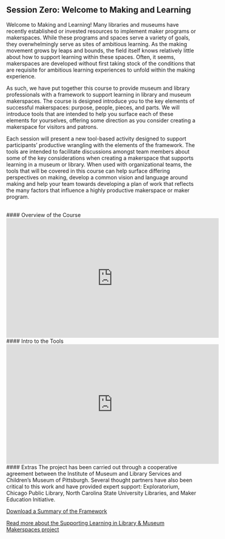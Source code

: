 ## Session Zero: Welcome to Making and Learning

Welcome to Making and Learning! Many libraries and museums have recently established or invested resources to implement maker programs or makerspaces. While these programs and spaces serve a variety of goals, they overwhelmingly serve as sites of ambitious learning. As the making movement grows by leaps and bounds, the field itself knows relatively little about how to support learning within these spaces. Often, it seems, makerspaces are developed without first taking stock of the conditions that are requisite for ambitious learning experiences to unfold within the making experience.   

As such, we have put together this course to provide museum and library professionals with a framework to support learning in library and museum makerspaces. The course is designed introduce you to the key elements of successful makerspaces: purpose, people, pieces, and parts. We will introduce tools that are intended to help you surface each of these elements for yourselves, offering some direction as you consider creating a makerspace for visitors and patrons.

Each session will present a new tool-based activity designed to support participants’ productive wrangling with the elements of the framework.  The tools are intended to facilitate discussions amongst team members about some of the key considerations when creating a makerspace that supports learning in a museum or library. When used with organizational teams, the tools that will be covered in this course can help surface differing perspectives on making, develop a common vision and language around making and help your team towards developing a plan of work that reflects the many factors that influence a highly productive makerspace or maker program.  

<br/>
#### Overview of the Course
<iframe width="560" height="315" src="https://www.youtube.com/embed/OrDvy-WMOPA" frameborder="0" allowfullscreen></iframe>

<br/>
#### Intro to the Tools
<iframe width="560" height="315" src="https://www.youtube.com/embed/vLEZO2JMyWg" frameborder="0" allowfullscreen></iframe>

<br/>
#### Extras
The project has been carried out through a cooperative agreement between the Institute of Museum and Library Services and Children’s Museum of Pittsburgh. Several thought partners have also been critical to this work and have provided expert support: Exploratorium, Chicago Public Library, North Carolina State University Libraries, and Maker Education Initiative.

[Download a Summary of the Framework](https://github.com/p2pu/makingandlearning/raw/gh-pages/modules/tools/Framework.pdf)

<a href="https://makingandlearning.squarespace.com/" target="_blank">Read more about the Supporting Learning in Library & Museum Makerspaces project</a>

